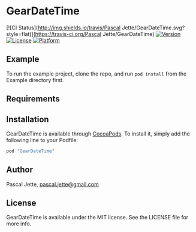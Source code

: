 # GearDateTime

[![CI Status](http://img.shields.io/travis/Pascal Jette/GearDateTime.svg?style=flat)](https://travis-ci.org/Pascal Jette/GearDateTime)
[![Version](https://img.shields.io/cocoapods/v/GearDateTime.svg?style=flat)](http://cocoapods.org/pods/GearDateTime)
[![License](https://img.shields.io/cocoapods/l/GearDateTime.svg?style=flat)](http://cocoapods.org/pods/GearDateTime)
[![Platform](https://img.shields.io/cocoapods/p/GearDateTime.svg?style=flat)](http://cocoapods.org/pods/GearDateTime)

## Example

To run the example project, clone the repo, and run `pod install` from the Example directory first.

## Requirements

## Installation

GearDateTime is available through [CocoaPods](http://cocoapods.org). To install
it, simply add the following line to your Podfile:

```ruby
pod "GearDateTime"
```

## Author

Pascal Jette, pascal.jette@gmail.com

## License

GearDateTime is available under the MIT license. See the LICENSE file for more info.
